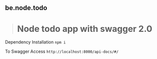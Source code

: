 ## be.node.todo

># Node todo app with swagger 2.0

Dependency Installation
`npm i`

To Swagger Access
`http://localhost:8000/api-docs/#/`